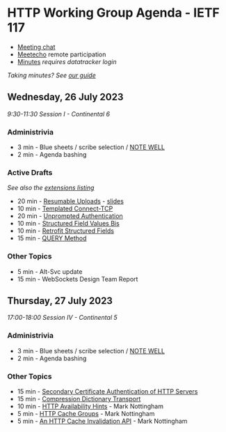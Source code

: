 # HTTP Working Group Agenda - IETF 117

* [Meeting chat](https://zulip.ietf.org/#narrow/stream/httpbis)
* [Meetecho]() remote participation
* [Minutes](https://notes.ietf.org/notes-ietf-117-httpbis) _requires datatracker login_

*Taking minutes? See [our guide](https://github.com/httpwg/wiki/wiki/TakingMinutes)*


## Wednesday, 26 July 2023

_9:30-11:30 Session I - Continental 6_


### Administrivia

*  3 min - Blue sheets / scribe selection / [NOTE WELL](https://www.ietf.org/about/note-well/)
*  2 min - Agenda bashing

### Active Drafts

_See also the [extensions listing](https://httpwg.org/http-extensions/)_

* 20 min - [Resumable Uploads](https://datatracker.ietf.org/doc/draft-ietf-httpbis-resumable-upload) - [slides](resumable-uploads.pdf)
* 10 min - [Templated Connect-TCP](https://datatracker.ietf.org/doc/draft-ietf-httpbis-connect-tcp)
* 20 min - [Unprompted Authentication](https://datatracker.ietf.org/doc/draft-ietf-httpbis-unprompted-auth)
* 10 min - [Structured Field Values Bis](https://datatracker.ietf.org/doc/draft-ietf-httpbis-sfbis)
* 10 min - [Retrofit Structured Fields](https://datatracker.ietf.org/doc/draft-ietf-httpbis-retrofit)
* 15 min - [QUERY Method](https://datatracker.ietf.org/doc/draft-ietf-httpbis-safe-method-w-body)

### Other Topics

* 5 min - Alt-Svc update
* 15 min - WebSockets Design Team Report


## Thursday, 27 July 2023

_17:00-18:00 Session IV - Continental 5_

### Administrivia

*  3 min - Blue sheets / scribe selection / [NOTE WELL](https://www.ietf.org/about/note-well/)
*  2 min - Agenda bashing


### Other Topics

*  15 min - [Secondary Certificate Authentication of HTTP Servers ](https://datatracker.ietf.org/doc/draft-egorbaty-httpbis-secondary-server-certs/)
*  15 min - [Compression Dictionary Transport](https://datatracker.ietf.org/doc/draft-meenan-httpbis-compression-dictionary/)
*  10 min - [HTTP Availability Hints](https://datatracker.ietf.org/doc/draft-nottingham-http-availability-hints/) - Mark Nottingham
*  5 min - [HTTP Cache Groups](https://datatracker.ietf.org/doc/draft-nottingham-http-cache-groups/) - Mark Nottingham
*  5 min - [An HTTP Cache Invalidation API](https://datatracker.ietf.org/doc/draft-nottingham-http-invalidation/) - Mark Nottingham

